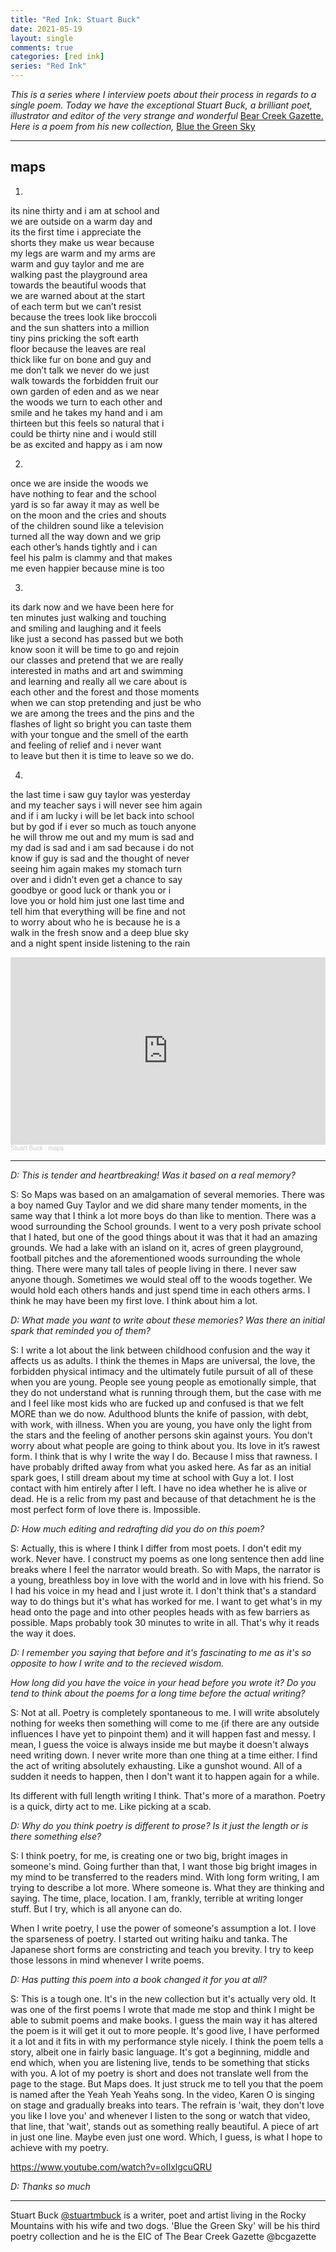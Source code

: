 ```yaml
---
title: "Red Ink: Stuart Buck"
date: 2021-05-19
layout: single
comments: true  
categories: [red ink]
series: "Red Ink"
---
```


*This is a series where I interview poets about their process in regards to a single poem. Today we have the exceptional Stuart Buck, a brilliant poet, illustrator and editor of the very strange and wonderful* [Bear Creek Gazette.](https://www.welcometobearcreek.com/) *Here is a poem from his new collection,* [Blue the Green Sky](https://thebrokenspine.co.uk/2021/04/27/blue-the-green-sky-stuart-m-buck-upcoming-release/)

***

## maps

1.  

its nine thirty and i am at school and  
we are outside on a warm day and  
its the first time i appreciate the  
shorts they make us wear because  
my legs are warm and my arms are  
warm and guy taylor and me are  
walking past the playground area  
towards the beautiful woods that  
we are warned about at the start  
of each term but we can’t resist  
because the trees look like broccoli  
and the sun shatters into a million  
tiny pins pricking the soft earth  
floor because the leaves are real  
thick like fur on bone and guy and  
me don’t talk we never do we just  
walk towards the forbidden fruit our  
own garden of eden and as we near  
the woods we turn to each other and  
smile and he takes my hand and i am  
thirteen but this feels so natural that i  
could be thirty nine and i would still  
be as excited and happy as i am now  

<!--more-->

2.

once we are inside the woods we  
have nothing to fear and the school  
yard is so far away it may as well be  
on the moon and the cries and shouts  
of the children sound like a television  
turned all the way down and we grip  
each other’s hands tightly and i can  
feel his palm is clammy and that makes  
me even happier because mine is too  


 3.

its dark now and we have been here for  
ten minutes just walking and touching  
and smiling and laughing and it feels  
like just a second has passed but we both  
know soon it will be time to go and rejoin  
our classes and pretend that we are really  
interested in maths and art and swimming  
and learning and really all we care about is  
each other and the forest and those moments  
when we can stop pretending and just be who  
we are among the trees and the pins and the  
flashes of light so bright you can taste them  
with your tongue and the smell of the earth  
and feeling of relief and i never want  
to leave but then it is time to leave so we do.  


 4.

the last time i saw guy taylor was yesterday  
and my teacher says i will never see him again  
and if i am lucky i will be let back into school  
but by god if i ever so much as touch anyone  
he will throw me out and my mum is sad and  
my dad is sad and i am sad because i do not  
know if guy is sad and the thought of never  
seeing him again makes my stomach turn  
over and i didn’t even get a chance to say  
goodbye or good luck or thank you or i  
love you or hold him just one last time and  
tell him that everything will be fine and not  
to worry about who he is because he is a  
walk in the fresh snow and a deep blue sky  
and a night spent inside listening to the rain  


<iframe width="100%" height="300" scrolling="no" frameborder="no" allow="autoplay" src="https://w.soundcloud.com/player/?url=https%3A//api.soundcloud.com/tracks/1037301421&color=%23ff5500&auto_play=false&hide_related=false&show_comments=true&show_user=true&show_reposts=false&show_teaser=true&visual=true"></iframe><div style="font-size: 10px; color: #cccccc;line-break: anywhere;word-break: normal;overflow: hidden;white-space: nowrap;text-overflow: ellipsis; font-family: Interstate,Lucida Grande,Lucida Sans Unicode,Lucida Sans,Garuda,Verdana,Tahoma,sans-serif;font-weight: 100;"><a href="https://soundcloud.com/stu-buck-325858633" title="Stuart Buck" target="_blank" style="color: #cccccc; text-decoration: none;">Stuart Buck</a> · <a href="https://soundcloud.com/stu-buck-325858633/maps" title="maps" target="_blank" style="color: #cccccc; text-decoration: none;">maps</a></div>

---
*D: This is tender and heartbreaking! Was it based on a real memory?*

S: So Maps was based on an amalgamation of several memories. There was a boy named Guy Taylor and we did share many tender moments, in the same way that I think a lot more boys do than like to mention. There was a wood surrounding the School grounds. I went to a very posh private school that I hated, but one of the good things about it was that it had an amazing grounds. We had a lake with an island on it, acres of green playground, football pitches and the aforementioned woods surrounding the whole thing. There were many tall tales of people living in there. I never saw anyone though. Sometimes we would steal off to the woods together. We would hold each others hands and just spend time in each others arms. I think he may have been my first love. I think about him a lot.

*D: What made you want to write about these memories? Was there an initial spark that reminded you of them?*

S: I write a lot about the link between childhood confusion and the way it affects us as adults. I think the themes in Maps are universal, the love, the forbidden physical intimacy and the ultimately futile pursuit of all of these when you are young. People see young people as emotionally simple, that they do not understand what is running through them, but the case with me and I feel like most kids who are fucked up and confused is that we felt MORE than we do now. Adulthood blunts the knife of passion, with debt, with work, with illness. When you are young, you have only the light from the stars and the feeling of another persons skin against yours. You don’t worry about what people are going to think about you. Its love in it’s rawest form. I think that is why I write the way I do. Because I miss that rawness. I have probably drifted away from what you asked here. As far as an initial spark goes, I still dream about my time at school with Guy a lot. I lost contact with him entirely after I left. I have no idea whether he is alive or dead. He is a relic from my past and because of that detachment he is the most perfect form of love there is. Impossible.

*D: How much editing and redrafting did you do on this poem?*

S: Actually, this is where I think I differ from most poets. I don't edit my work. Never have. I construct my poems as one long sentence then add line breaks where I feel the narrator would breath. So with Maps, the narrator is a young, breathless boy in love with the world and in love with his friend. So I had his voice in my head and I just wrote it. I don't think that's a standard way to do things but it's what has worked for me. I want to get what's in my head onto the page and into other peoples heads with as few barriers as possible. Maps probably took 30 minutes to write in all. That's why it reads the way it does.

*D: I remember you saying that before and it's fascinating to me as it's so opposite to how I write and to the recieved wisdom.*

*How long did you have the voice in your head before you wrote it? Do you tend to think about the poems for a long time before the actual writing?*

S: Not at all. Poetry is completely spontaneous to me. I will write absolutely nothing for weeks then something will come to me (if there are any outside influences I have yet to pinpoint them) and it will happen fast and messy. I mean, I guess the voice is always inside me but maybe it doesn't always need writing down. I never write more than one thing at a time either. I find the act of writing absolutely exhausting. Like a gunshot wound. All of a sudden it needs to happen, then I don't want it to happen again for a while.

Its different with full length writing I think. That's more of a marathon. Poetry is a quick, dirty act to me. Like picking at a scab.

*D: Why do you think poetry is different to prose? Is it just the length or is there something else?*

S: I think poetry, for me, is creating one or two big, bright images in someone's mind. Going further than that, I want those big bright images in my mind to be transferred to the readers mind. With long form writing, I am trying to describe a lot more. Where someone is. What they are thinking and saying. The time, place, location. I am, frankly, terrible at writing longer stuff. But I try, which is all anyone can do.

When I write poetry, I use the power of someone's assumption a lot. I love the sparseness of poetry. I started out writing haiku and tanka. The Japanese short forms are constricting and teach you brevity. I try to keep those lessons in mind whenever I write poems.

*D: Has putting this poem into a book changed it for you at all?*

S: This is a tough one. It's in the new collection but it's actually very old. It was one of the first poems I wrote that made me stop and think I might be able to submit poems and make books. I guess the main way it has altered the poem is it will get it out to more people. It's good live, I have performed it a lot and it fits in with my performance style nicely. I think the poem tells a story, albeit one in fairly basic language. It's got a beginning, middle and end which, when you are listening live, tends to be something that sticks with you. A lot of my poetry is short and does not translate well from the page to the stage. But Maps does. It just struck me to tell you that the poem is named after the Yeah Yeah Yeahs song. In the video, Karen O is singing on stage and gradually breaks into tears. The refrain is 'wait, they don't love you like I love you' and whenever I listen to the song or watch that video, that line, that 'wait', stands out as something really beautiful. A piece of art in just one line. Maybe even just one word. Which, I guess, is what I hope to achieve with my poetry.

https://www.youtube.com/watch?v=oIIxlgcuQRU

*D: Thanks so much*

---

Stuart Buck [@stuartmbuck](https://www.twitter.com/stuartmbuck) is a writer, poet and artist living in the Rocky Mountains with his wife and two dogs. 'Blue the Green Sky' will be his third poetry collection and he is the EIC of The Bear Creek Gazette @bcgazette
